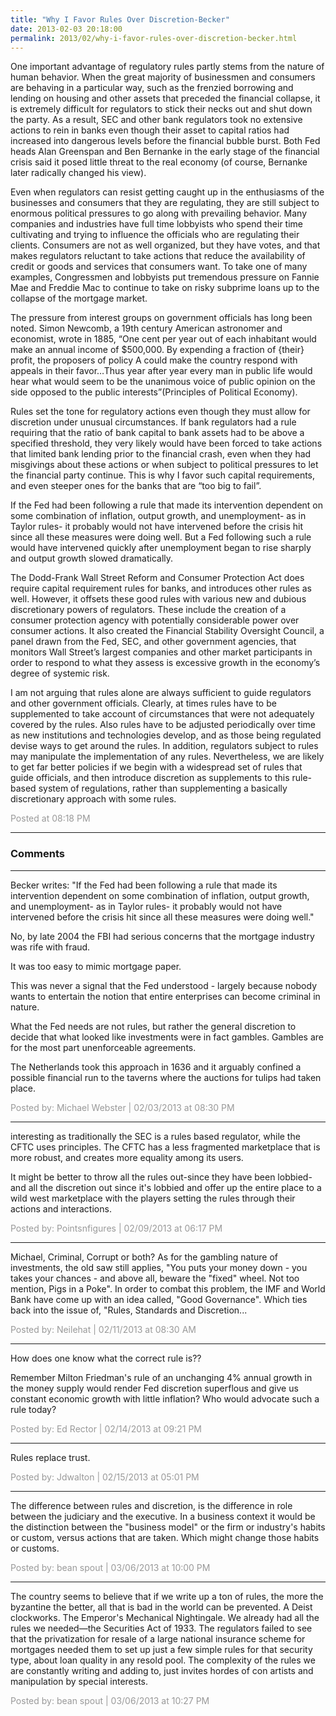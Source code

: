 ```yaml
---
title: "Why I Favor Rules Over Discretion-Becker"
date: 2013-02-03 20:18:00
permalink: 2013/02/why-i-favor-rules-over-discretion-becker.html
---
```

One important advantage of regulatory rules partly stems
from the nature of human behavior. When the great majority of businessmen and
consumers are behaving in a particular way, such as the frenzied borrowing and
lending on housing and other assets that preceded the financial collapse, it is
extremely difficult for regulators to stick their necks out and shut down the
party. As a result, SEC and other bank regulators took no extensive actions to
rein in banks even though their asset to capital ratios had increased into
dangerous levels before the financial bubble burst. Both Fed heads Alan
Greenspan and Ben Bernanke in the early stage of the financial crisis said it
posed little threat to the real economy (of course, Bernanke later radically
changed his view).

Even when regulators can resist getting caught up in the
enthusiasms of the businesses and consumers that they are regulating, they are
still subject to enormous political pressures to go along with prevailing
behavior. Many companies and industries have full time lobbyists who spend
their time cultivating and trying to influence the officials who are regulating
their clients. Consumers are not as well organized, but they have votes, and
that makes regulators reluctant to take actions that reduce the availability of
credit or goods and services that consumers want. To take one of many examples, Congressmen and lobbyists put tremendous pressure on Fannie Mae and Freddie Mac
to continue to take on risky subprime loans up to the collapse of the mortgage
market.

The pressure from interest groups on government officials
has long been noted. Simon Newcomb, a 19th century American astronomer
and economist, wrote in 1885, “One cent per year out of each inhabitant would
make an annual income of $500,000. By expending a fraction of {their} profit,
the proposers of policy A could make the country respond with appeals in their
favor…Thus year after year every man in public life would hear what would seem
to be the unanimous voice of public opinion on the side opposed to the public
interests”(Principles of Political Economy).

Rules set the tone for regulatory actions even though they
must allow for discretion under unusual circumstances. If bank regulators had a
rule requiring that the ratio of bank capital to bank assets had to be above a
specified threshold, they very likely would have been forced to take actions
that limited bank lending prior to the financial crash, even when they had
misgivings about these actions or when subject to political pressures to let
the financial party continue. This is why I favor such capital requirements,
and even steeper ones for the banks that are “too big to fail”.

If the Fed had been following a rule that made its intervention
dependent on some combination of inflation, output growth, and unemployment- as
in Taylor rules- it probably would not have intervened before the crisis hit
since all these measures were doing well. But a Fed following such a rule would
have intervened quickly after unemployment began to rise sharply and output
growth slowed dramatically.

The Dodd-Frank Wall Street Reform and Consumer Protection
Act does require capital requirement rules for banks, and introduces other
rules as well. However, it offsets these good rules with various new
and dubious discretionary powers of regulators. These include the creation of a consumer
protection agency with potentially considerable power over consumer actions. It
also created the Financial Stability Oversight Council, a panel drawn from the
Fed, SEC, and other government agencies, that monitors Wall Street’s largest
companies and other market participants in order to respond to what they assess
is excessive growth in the economy’s degree of systemic risk.

I am not arguing that rules alone are always sufficient to
guide regulators and other government officials. Clearly, at times rules have
to be supplemented to take account of circumstances that were not adequately
covered by the rules. Also rules have to be adjusted periodically over time as
new institutions and technologies develop, and as those being regulated devise
ways to get around the rules. In addition, regulators subject to rules may
manipulate the implementation of any rules. Nevertheless, we are likely to get
far better policies if we begin with a widespread set of rules that guide
officials, and then introduce discretion as supplements to this rule-based
system of regulations, rather than supplementing a basically discretionary
approach with some rules.

<span style="color:#999">Posted at 08:18 PM</span>

<!-- more -->

---

### Comments

---

Becker writes: "If the Fed had been following a rule that made its intervention dependent on some combination of inflation, output growth, and unemployment- as in Taylor rules- it probably would not have intervened before the crisis hit since all these measures were doing well."

No, by late 2004 the FBI had serious concerns that the mortgage industry was rife with fraud.

It was too easy to mimic mortgage paper.

This was never a signal that the Fed understood - largely because nobody wants to entertain the notion that entire enterprises can become criminal in nature.

What the Fed needs are not rules, but rather the general discretion to decide that what looked like investments were in fact gambles.   Gambles are for the most part unenforceable agreements.

The Netherlands took this approach in 1636 and it arguably confined a  possible financial run to the taverns where the auctions for tulips had taken place.

<span style="color:#999">Posted by: Michael Webster | 02/03/2013 at 08:30 PM</span>

---

interesting as traditionally the SEC is a rules based regulator, while the CFTC uses principles.  The CFTC has a less fragmented marketplace that is more robust, and creates more equality among its users.  

It might be better to throw all the rules out-since they have been lobbied-and all the discretion out since it's lobbied and offer up the entire place to a wild west marketplace with the players setting the rules through their actions and interactions. 

<span style="color:#999">Posted by: Pointsnfigures | 02/09/2013 at 06:17 PM</span>

---

Michael, 
Criminal, Corrupt or both? As for the gambling nature of investments, the old saw still applies, "You puts your money down - you takes your chances - and above all, beware the "fixed" wheel. Not too mention, Pigs in a Poke". In order to combat this problem, the IMF and World Bank have come up with an idea called, "Good Governance". Which ties back into the issue of, "Rules, Standards and Discretion...   

<span style="color:#999">Posted by: Neilehat | 02/11/2013 at 08:30 AM</span>

---

How does one know what the correct rule is??

Remember Milton Friedman's rule of an unchanging 4% annual growth in the money supply would render Fed discretion superflous and give us constant economic growth with little inflation?  Who would advocate such a rule today? 

<span style="color:#999">Posted by: Ed Rector | 02/14/2013 at 09:21 PM</span>

---

Rules replace trust.

<span style="color:#999">Posted by: Jdwalton | 02/15/2013 at 05:01 PM</span>

---

The difference between rules and discretion, is the difference in role between the judiciary and the executive. In a business context it would be the distinction between the "business model" or the firm or industry's habits or custom, versus actions that are taken. Which might change those habits or customs.

<span style="color:#999">Posted by: bean spout | 03/06/2013 at 10:00 PM</span>

---

The country seems to believe that if we write up a ton of rules, the more the byzantine the better, all that is bad in the world can be prevented. A Deist clockworks. The Emperor's Mechanical Nightingale. We already had all the rules we needed—the Securities Act of 1933. The regulators failed to see that the privatization for resale of a large national insurance scheme for mortgages needed them to set up just a few simple rules for that security type, about loan quality in any resold pool. The complexity of the rules we are constantly writing and adding to, just invites hordes of con artists and manipulation by special interests.

<span style="color:#999">Posted by: bean spout | 03/06/2013 at 10:27 PM</span>